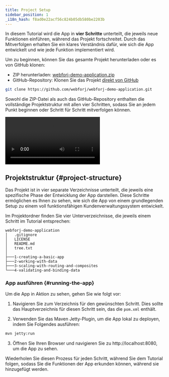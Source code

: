 ```yaml
---
title: Project Setup
sidebar_position: 1
_i18n_hash: f8ad0e22acf56c824b05db580be2203b
---
```

In diesem Tutorial wird die App in **vier Schritte** unterteilt, die jeweils neue Funktionen einführen, während das Projekt fortschreitet. Durch das Mitverfolgen erhalten Sie ein klares Verständnis dafür, wie sich die App entwickelt und wie jede Funktion implementiert wird.

Um zu beginnen, können Sie das gesamte Projekt herunterladen oder es von GitHub klonen:
<!-- vale off -->
- ZIP herunterladen: [webforj-demo-application.zip](https://github.com/webforj/webforj-demo-application/archive/refs/heads/main.zip)
- GitHub-Repository: Klonen Sie das Projekt [direkt von GitHub](https://github.com/webforj/webforj-demo-application)
<!-- vale on -->
```bash
git clone https://github.com/webforj/webforj-demo-application.git
```

Sowohl die ZIP-Datei als auch das GitHub-Repository enthalten die vollständige Projektstruktur mit allen vier Schritten, sodass Sie an jedem Punkt beginnen oder Schritt für Schritt mitverfolgen können.

<div class="videos-container">
  <video controls>
    <source src="https://cdn.webforj.com/webforj-documentation/video/tutorials/project-setup.mp4" type="video/mp4"/>
  </video>
</div>

## Projektstruktur {#project-structure}

Das Projekt ist in vier separate Verzeichnisse unterteilt, die jeweils eine spezifische Phase der Entwicklung der App darstellen. Diese Schritte ermöglichen es Ihnen zu sehen, wie sich die App von einem grundlegenden Setup zu einem voll funktionsfähigen Kundenverwaltungssystem entwickelt.

Im Projektordner finden Sie vier Unterverzeichnisse, die jeweils einem Schritt im Tutorial entsprechen:

```
webforj-demo-application
│   .gitignore
│   LICENSE
│   README.md
│   tree.txt
│
├───1-creating-a-basic-app  
├───2-working-with-data
├───3-scaling-with-routing-and-composites
└───4-validating-and-binding-data
```

### App ausführen {#running-the-app}

Um die App in Aktion zu sehen, gehen Sie wie folgt vor:

1) Navigieren Sie zum Verzeichnis für den gewünschten Schritt. Dies sollte das Hauptverzeichnis für diesen Schritt sein, das die `pom.xml` enthält.

2) Verwenden Sie das Maven Jetty-Plugin, um die App lokal zu deployen, indem Sie Folgendes ausführen:

```bash
mvn jetty:run
```

3) Öffnen Sie Ihren Browser und navigieren Sie zu http://localhost:8080, um die App zu sehen.

Wiederholen Sie diesen Prozess für jeden Schritt, während Sie dem Tutorial folgen, sodass Sie die Funktionen der App erkunden können, während sie hinzugefügt werden.
